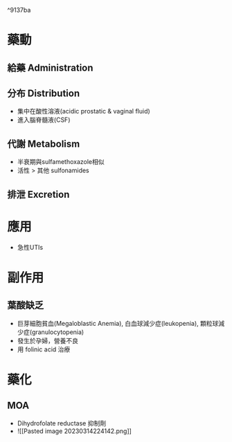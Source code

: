 ^9137ba
# 藥動
## 給藥 Administration

## 分布 Distribution
- 集中在酸性溶液(acidic prostatic & vaginal fluid)
- 進入腦脊髓液(CSF)
## 代謝 Metabolism
- 半衰期與sulfamethoxazole相似
- 活性 > 其他 sulfonamides
## 排泄 Excretion
# 應用
- 急性UTIs

# 副作用
## 葉酸缺乏
- 巨芽細胞貧血(Megaloblastic Anemia), 白血球減少症(leukopenia), 顆粒球減少症(granulocytopenia)
- 發生於孕婦，營養不良
- 用 folinic acid 治療
# 藥化
## MOA
- Dihydrofolate reductase 抑制劑
- ![[Pasted image 20230314224142.png]]